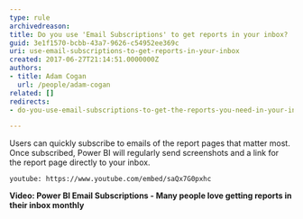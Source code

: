 ```yaml
---
type: rule
archivedreason: 
title: Do you use 'Email Subscriptions' to get reports in your inbox?
guid: 3e1f1570-bcbb-43a7-9626-c54952ee369c
uri: use-email-subscriptions-to-get-reports-in-your-inbox
created: 2017-06-27T21:14:51.0000000Z
authors:
- title: Adam Cogan
  url: /people/adam-cogan
related: []
redirects:
- do-you-use-email-subscriptions-to-get-the-reports-you-need-in-your-inbox

---
```


Users can quickly subscribe to emails of the report pages that matter most. Once subscribed, Power BI will regularly send screenshots and a link for the report page directly to your inbox.

<!--endintro-->


`youtube: https://www.youtube.com/embed/saQx7G0pxhc`

**Video: Power BI Email Subscriptions - Many people love getting reports in their inbox monthly**
